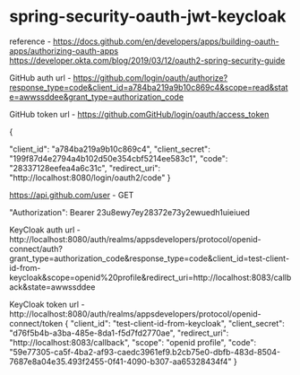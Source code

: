 # spring-security-oauth-jwt-keycloak
reference - https://docs.github.com/en/developers/apps/building-oauth-apps/authorizing-oauth-apps
            https://developer.okta.com/blog/2019/03/12/oauth2-spring-security-guide

GitHub auth url - https://github.com/login/oauth/authorize?response_type=code&client_id=a784ba219a9b10c869c4&scope=read&state=awwssddee&grant_type=authorization_code

GitHub token url - https://github.comGitHub/login/oauth/access_token

{
  
  "client_id": "a784ba219a9b10c869c4",
  "client_secret": "199f87d4e2794a4b102d50e354cbf5214ee583c1",
  "code": "28337128eefea4a6c31c",
  "redirect_uri": "http://localhost:8080/login/oauth2/code"
}

https://api.github.com/user - GET

"Authorization": Bearer 23u8ewy7ey28372e73y2ewuedh1uieiued

KeyCloak auth url - http://localhost:8080/auth/realms/appsdevelopers/protocol/openid-connect/auth?grant_type=authorization_code&response_type=code&client_id=test-client-id-from-keycloak&scope=openid%20profile&redirect_uri=http://localhost:8083/callback&state=awwssddee

KeyCloak token url - http://localhost:8080/auth/realms/appsdevelopers/protocol/openid-connect/token
{ 
 "client_id": "test-client-id-from-keycloak",
 "client_secret": "d76f5b4b-a3ba-485e-8da1-f5d7fd2770ae",
 "redirect_uri": "http://localhost:8083/callback",
 "scope": "openid profile",
 "code": "59e77305-ca5f-4ba2-af93-caedc3961ef9.b2cb75e0-dbfb-483d-8504-7687e8a04e35.493f2455-0f41-4090-b307-aa65328434f4"
}
